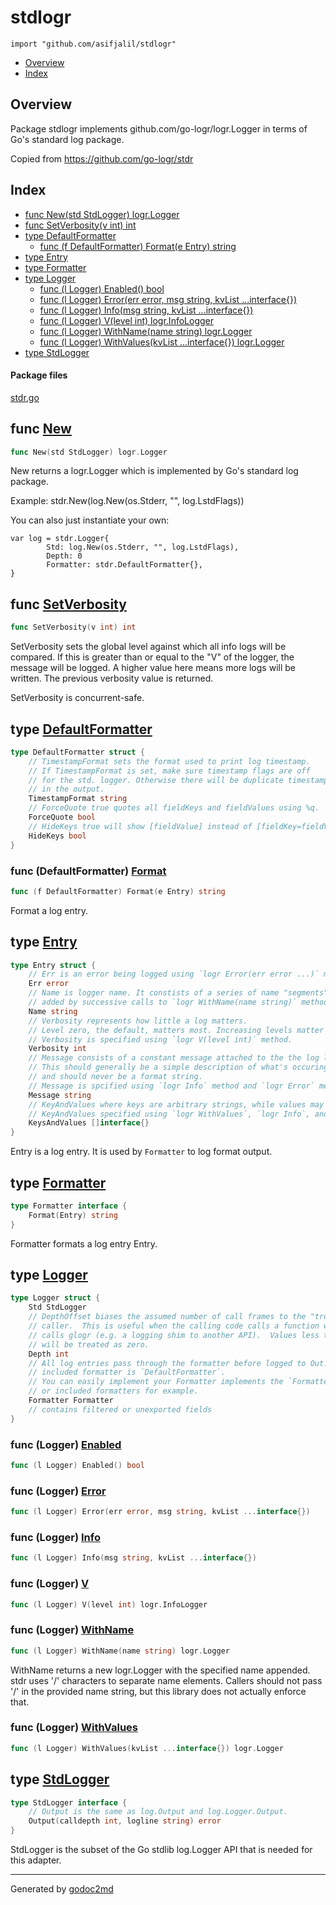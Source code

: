

# stdlogr
`import "github.com/asifjalil/stdlogr"`

* [Overview](#pkg-overview)
* [Index](#pkg-index)

## <a name="pkg-overview">Overview</a>
Package stdlogr  implements github.com/go-logr/logr.Logger in terms of
Go's standard log package.

Copied from <a href="https://github.com/go-logr/stdr">https://github.com/go-logr/stdr</a>




## <a name="pkg-index">Index</a>
* [func New(std StdLogger) logr.Logger](#New)
* [func SetVerbosity(v int) int](#SetVerbosity)
* [type DefaultFormatter](#DefaultFormatter)
  * [func (f DefaultFormatter) Format(e Entry) string](#DefaultFormatter.Format)
* [type Entry](#Entry)
* [type Formatter](#Formatter)
* [type Logger](#Logger)
  * [func (l Logger) Enabled() bool](#Logger.Enabled)
  * [func (l Logger) Error(err error, msg string, kvList ...interface{})](#Logger.Error)
  * [func (l Logger) Info(msg string, kvList ...interface{})](#Logger.Info)
  * [func (l Logger) V(level int) logr.InfoLogger](#Logger.V)
  * [func (l Logger) WithName(name string) logr.Logger](#Logger.WithName)
  * [func (l Logger) WithValues(kvList ...interface{}) logr.Logger](#Logger.WithValues)
* [type StdLogger](#StdLogger)


#### <a name="pkg-files">Package files</a>
[stdr.go](/src/github.com/asifjalil/stdlogr/stdr.go) 





## <a name="New">func</a> [New](/src/target/stdr.go?s=5569:5604#L199)
``` go
func New(std StdLogger) logr.Logger
```
New returns a logr.Logger which is implemented by Go's standard log package.

Example: stdr.New(log.New(os.Stderr, "", log.LstdFlags))

You can also just instantiate your own:


	var log = stdr.Logger{
	        Std: log.New(os.Stderr, "", log.LstdFlags),
	        Depth: 0
	        Formatter: stdr.DefaultFormatter{},
	}



## <a name="SetVerbosity">func</a> [SetVerbosity](/src/target/stdr.go?s=2071:2099#L73)
``` go
func SetVerbosity(v int) int
```
SetVerbosity sets the global level against which all info logs will be
compared.  If this is greater than or equal to the "V" of the logger, the
message will be logged.  A higher value here means more logs will be written.
The previous verbosity value is returned.

SetVerbosity is concurrent-safe.




## <a name="DefaultFormatter">type</a> [DefaultFormatter](/src/target/stdr.go?s=2145:2592#L77)
``` go
type DefaultFormatter struct {
    // TimestampFormat sets the format used to print log timestamp.
    // If TimestampFormat is set, make sure timestamp flags are off
    // for the std. logger. Otherwise there will be duplicate timestamp
    // in the output.
    TimestampFormat string
    // ForceQuote true quotes all fieldKeys and fieldValues using %q.
    ForceQuote bool
    // HideKeys true will show [fieldValue] instead of [fieldKey=fieldValue]
    HideKeys bool
}
```









### <a name="DefaultFormatter.Format">func</a> (DefaultFormatter) [Format](/src/target/stdr.go?s=2617:2665#L90)
``` go
func (f DefaultFormatter) Format(e Entry) string
```
Format a log entry.




## <a name="Entry">type</a> [Entry](/src/target/stdr.go?s=350:1297#L22)
``` go
type Entry struct {
    // Err is an error being logged using `logr Error(err error ...)` method.
    Err error
    // Name is logger name. It constists of a series of name "segments"
    // added by successive calls to `logr WithName(name string)` method.
    Name string
    // Verbosity represents how little a log matters.
    // Level zero, the default, matters most. Increasing levels matter less and less.
    // Verbosity is specified using `logr V(level int)` method.
    Verbosity int
    // Message consists of a constant message attached to the the log line.
    // This should generally be a simple description of what's occuring,
    // and should never be a format string.
    // Message is spcified using `logr Info` method and `logr Error` method.
    Message string
    // KeyAndValues where keys are arbitrary strings, while values may be any Go value.
    // KeyAndValues specified using `logr WithValues`, `logr Info`, and `logr Error` method.
    KeysAndValues []interface{}
}
```
Entry is a log entry.
It is used by `Formatter` to log format output.










## <a name="Formatter">type</a> [Formatter](/src/target/stdr.go?s=1339:1389#L43)
``` go
type Formatter interface {
    Format(Entry) string
}
```
Formatter formats a log entry Entry.










## <a name="Logger">type</a> [Logger](/src/target/stdr.go?s=4469:5197#L170)
``` go
type Logger struct {
    Std StdLogger
    // DepthOffset biases the assumed number of call frames to the "true"
    // caller.  This is useful when the calling code calls a function which then
    // calls glogr (e.g. a logging shim to another API).  Values less than zero
    // will be treated as zero.
    Depth int
    // All log entries pass through the formatter before logged to Out. The
    // included formatter is `DefaultFormatter`.
    // You can easily implement your Formatter implements the `Formatter` interface, see the
    // or included formatters for example.
    Formatter Formatter
    // contains filtered or unexported fields
}
```









### <a name="Logger.Enabled">func</a> (Logger) [Enabled](/src/target/stdr.go?s=7517:7547#L275)
``` go
func (l Logger) Enabled() bool
```



### <a name="Logger.Error">func</a> (Logger) [Error](/src/target/stdr.go?s=7607:7674#L279)
``` go
func (l Logger) Error(err error, msg string, kvList ...interface{})
```



### <a name="Logger.Info">func</a> (Logger) [Info](/src/target/stdr.go?s=7234:7289#L264)
``` go
func (l Logger) Info(msg string, kvList ...interface{})
```



### <a name="Logger.V">func</a> (Logger) [V](/src/target/stdr.go?s=5680:5724#L206)
``` go
func (l Logger) V(level int) logr.InfoLogger
```



### <a name="Logger.WithName">func</a> (Logger) [WithName](/src/target/stdr.go?s=6021:6070#L215)
``` go
func (l Logger) WithName(name string) logr.Logger
```
WithName returns a new logr.Logger with the specified name appended.  stdr
uses '/' characters to separate name elements.  Callers should not pass '/'
in the provided name string, but this library does not actually enforce that.




### <a name="Logger.WithValues">func</a> (Logger) [WithValues](/src/target/stdr.go?s=6183:6244#L224)
``` go
func (l Logger) WithValues(kvList ...interface{}) logr.Logger
```



## <a name="StdLogger">type</a> [StdLogger](/src/target/stdr.go?s=4334:4467#L165)
``` go
type StdLogger interface {
    // Output is the same as log.Output and log.Logger.Output.
    Output(calldepth int, logline string) error
}
```
StdLogger is the subset of the Go stdlib log.Logger API that is needed for
this adapter.














- - -
Generated by [godoc2md](http://godoc.org/github.com/davecheney/godoc2md)
